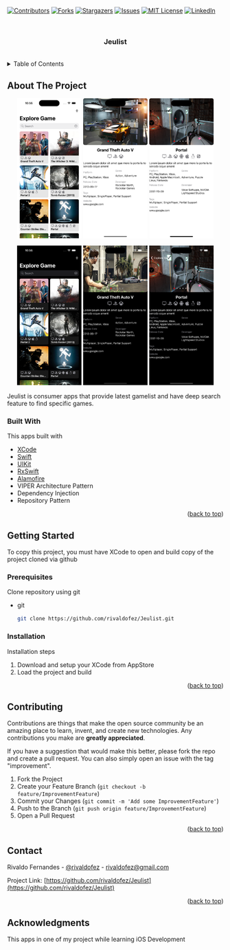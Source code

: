 <div id="top"></div>

[![Contributors][contributors-shield]][contributors-url]
[![Forks][forks-shield]][forks-url]
[![Stargazers][stars-shield]][stars-url]
[![Issues][issues-shield]][issues-url]
[![MIT License][license-shield]][license-url]
[![LinkedIn][linkedin-shield]][linkedin-url]

<!-- PROJECT LOGO -->
<br />
<div align="center">
  <h3 align="center">Jeulist</h3>
  </br>
</div>

<!-- TABLE OF CONTENTS -->
<details>
  <summary>Table of Contents</summary>
  <ol>
    <li>
      <a href="#about-the-project">About The Project</a>
      <ul>
        <li><a href="#built-with">Built With</a></li>
      </ul>
    </li>
    <li>
      <a href="#getting-started">Getting Started</a>
      <ul>
        <li><a href="#prerequisites">Prerequisites</a></li>
        <li><a href="#installation">Installation</a></li>
      </ul>
    </li>
    <li><a href="#contributing">Contributing</a></li>
    <li><a href="#contact">Contact</a></li>
    <li><a href="#acknowledgments">Acknowledgments</a></li>
  </ol>
</details>



<!-- ABOUT THE PROJECT -->
## About The Project

<p align="middle">
  <img src="images/image_1.png" width="150" />
  <img src="images/image_2.png" width="150" /> 
  <img src="images/image_3.png" width="150" /> 
</p>

<p align="middle">
  <img src="images/image_4.png" width="150" />
  <img src="images/image_5.png" width="150" /> 
  <img src="images/image_6.png" width="150" /> 
</p>


Jeulist is consumer apps that provide latest gamelist and have deep search feature to find specific games.


### Built With

This apps built with

* [XCode](https://developer.apple.com/xcode/)
* [Swift](https://developer.apple.com/swift/)
* [UIKit](https://developer.apple.com/documentation/uikit)
* [RxSwift](https://github.com/ReactiveX/RxSwift)
* [Alamofire](https://github.com/Alamofire/Alamofire)
* VIPER Architecture Pattern
* Dependency Injection
* Repository Pattern

<p align="right">(<a href="#top">back to top</a>)</p>



<!-- GETTING STARTED -->
## Getting Started

To copy this project, you must have XCode to open and build copy of the project cloned via github

### Prerequisites

Clone repository using git
* git
  ```sh
  git clone https://github.com/rivaldofez/Jeulist.git
  ```

### Installation

Installation steps

1. Download and setup your XCode from AppStore
2. Load the project and build

<p align="right">(<a href="#top">back to top</a>)</p>


<!-- CONTRIBUTING -->
## Contributing

Contributions are things that make the open source community be an amazing place to learn, invent, and create new technologies. Any contributions you make are **greatly appreciated**.

If you have a suggestion that would make this better, please fork the repo and create a pull request. You can also simply open an issue with the tag "improvement".

1. Fork the Project
2. Create your Feature Branch (`git checkout -b feature/ImprovementFeature`)
3. Commit your Changes (`git commit -m 'Add some ImprovementFeature'`)
4. Push to the Branch (`git push origin feature/ImprovementFeature`)
5. Open a Pull Request

<p align="right">(<a href="#top">back to top</a>)</p>


<!-- CONTACT -->
## Contact

Rivaldo Fernandes - [@rivaldofez](https://Pokepedia.com/rivaldofez) - rivaldofez@gmail.com

Project Link: [https://github.com/rivaldofez/Jeulist](https://github.com/rivaldofez/Jeulist)

<p align="right">(<a href="#top">back to top</a>)</p>



<!-- ACKNOWLEDGMENTS -->
## Acknowledgments

This apps in one of my project while learning iOS Development

<!-- MARKDOWN LINKS & IMAGES -->
<!-- https://www.markdownguide.org/basic-syntax/#reference-style-links -->
[contributors-shield]: https://img.shields.io/github/contributors/rivaldofez/Jeulist.svg?style=for-the-badge

[contributors-url]: https://github.com/rivaldofez/Jeulist/graphs/contributors

[forks-shield]: https://img.shields.io/github/forks/rivaldofez/Jeulist.svg?style=for-the-badge

[forks-url]: https://github.com/rivaldofez/Jeulist/network/members

[stars-shield]: https://img.shields.io/github/stars/rivaldofez/Jeulist.svg?style=for-the-badge

[stars-url]: https://github.com/othneildrew/Best-README-Template/stargazers

[issues-shield]: https://img.shields.io/github/issues/othneildrew/Best-README-Template.svg?style=for-the-badge

[issues-url]: https://github.com/rivaldofez/Jeulist/issues

[license-shield]: https://img.shields.io/github/license/rivaldofez/Jeulist.svg?style=for-the-badge

[license-url]: https://github.com/rivaldofez/Jeulist/blob/master/LICENSE.txt

[linkedin-shield]: https://img.shields.io/badge/-LinkedIn-black.svg?style=for-the-badge&logo=linkedin&colorB=555

[linkedin-url]: https://www.linkedin.com/in/rivaldofez